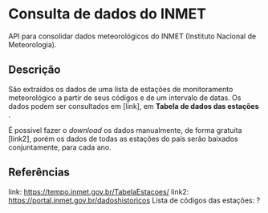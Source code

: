 # Consulta de dados do INMET
API para consolidar dados meteorológicos do INMET (Instituto Nacional de Meteorologia).

## Descrição
São extraídos os dados de uma lista de estações de monitoramento meteorológico a partir de seus códigos e de um intervalo de datas. Os dados podem ser consultados em [link], em **Tabela de dados das estações** .

É possível fazer o *download* os dados manualmente, de forma gratuita [link2], porém os dados de todas as estações do país serão baixados conjuntamente, para cada ano.

## Referências
link: https://tempo.inmet.gov.br/TabelaEstacoes/
link2: https://portal.inmet.gov.br/dadoshistoricos
Lista de códigos das estações: ?